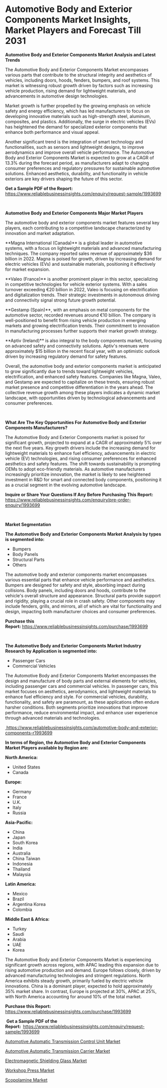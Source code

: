 <p><h1>Automotive Body and Exterior Components Market Insights, Market Players and Forecast Till 2031</h1></p><p><strong>Automotive Body and Exterior Components Market Analysis and Latest Trends</strong></p>
<p><p>The Automotive Body and Exterior Components Market encompasses various parts that contribute to the structural integrity and aesthetics of vehicles, including doors, hoods, fenders, bumpers, and roof systems. This market is witnessing robust growth driven by factors such as increasing vehicle production, rising demand for lightweight materials, and advancements in automotive design technologies.</p><p>Market growth is further propelled by the growing emphasis on vehicle safety and energy efficiency, which has led manufacturers to focus on developing innovative materials such as high-strength steel, aluminum, composites, and plastics. Additionally, the surge in electric vehicles (EVs) has heightened the demand for specialized exterior components that enhance both performance and visual appeal.</p><p>Another significant trend is the integration of smart technology and functionalities, such as sensors and lightweight designs, to improve aerodynamics and improve overall vehicle performance. The Automotive Body and Exterior Components Market is expected to grow at a CAGR of 13.3% during the forecast period, as manufacturers adapt to changing consumer preferences and regulatory pressures for sustainable automotive solutions. Enhanced aesthetics, durability, and functionality in vehicle exteriors are key drivers shaping the future of this sector.</p></p>
<p><strong>Get a Sample PDF of the Report:&nbsp;</strong> <a href="https://www.reliablebusinessinsights.com/enquiry/request-sample/1993699?utm_campaign=1091&utm_medium=2&utm_source=Github&utm_content=ia&utm_term=25102024&utm_id=automotive-body-and-exterior-components">https://www.reliablebusinessinsights.com/enquiry/request-sample/1993699</a></p>
<p>&nbsp;</p>
<p><strong>Automotive Body and Exterior Components Major Market Players</strong></p>
<p><p>The automotive body and exterior components market features several key players, each contributing to a competitive landscape characterized by innovation and market adaptation.</p><p>**Magna International (Canada)** is a global leader in automotive systems, with a focus on lightweight materials and advanced manufacturing techniques. The company reported sales revenue of approximately $36 billion in 2022. Magna is poised for growth, driven by increasing demand for electric vehicles (EVs) and sustainable materials, positioning it effectively for market expansion.</p><p>**Valeo (France)** is another prominent player in this sector, specializing in competitive technologies for vehicle exterior systems. With a sales turnover exceeding €20 billion in 2022, Valeo is focusing on electrification and digitalization trends. Their strategic investments in autonomous driving and connectivity signal strong future growth potential.</p><p>**Gestamp (Spain)**, with an emphasis on metal components for the automotive sector, recorded revenues around €10 billion. The company is well-positioned to benefit from rising vehicle production in emerging markets and growing electrification trends. Their commitment to innovation in manufacturing processes further supports their market growth strategy.</p><p>**Aptiv (Ireland)** is also integral to the body components market, focusing on advanced safety and connectivity solutions. Aptiv's revenues were approximately $15 billion in the recent fiscal year, with an optimistic outlook driven by increasing regulatory demand for safety features.</p><p>Overall, the automotive body and exterior components market is anticipated to grow significantly due to trends toward lightweight vehicles, electrification, and enhanced safety features. Companies like Magna, Valeo, and Gestamp are expected to capitalize on these trends, ensuring robust market presence and competitive differentiation in the years ahead. The collective revenue growth among these players indicates a dynamic market landscape, with opportunities driven by technological advancements and consumer preferences.</p></p>
<p>&nbsp;</p>
<p><strong>What Are The Key Opportunities For Automotive Body and Exterior Components Manufacturers?</strong></p>
<p><p>The Automotive Body and Exterior Components market is poised for significant growth, projected to expand at a CAGR of approximately 5% over the next five years. Key growth drivers include the increasing demand for lightweight materials to enhance fuel efficiency, advancements in electric vehicle (EV) technologies, and rising consumer preferences for enhanced aesthetics and safety features. The shift towards sustainability is prompting OEMs to adopt eco-friendly materials. As automotive manufacturers increasingly prioritize innovation, the market is likely to see heightened investment in R&D for smart and connected body components, positioning it as a crucial segment in the evolving automotive landscape.</p></p>
<p><strong>Inquire or Share Your Questions If Any Before Purchasing This Report:</strong> <a href="https://www.reliablebusinessinsights.com/enquiry/pre-order-enquiry/1993699?utm_campaign=1091&utm_medium=2&utm_source=Github&utm_content=ia&utm_term=25102024&utm_id=automotive-body-and-exterior-components">https://www.reliablebusinessinsights.com/enquiry/pre-order-enquiry/1993699</a></p>
<p>&nbsp;</p>
<p><strong>Market Segmentation</strong></p>
<p><strong>The Automotive Body and Exterior Components Market Analysis by types is segmented into:</strong></p>
<p><ul><li>Bumpers</li><li>Body Panels</li><li>Structural Parts</li><li>Others</li></ul></p>
<p><p>The automotive body and exterior components market encompasses various essential parts that enhance vehicle performance and aesthetics. Bumpers are designed for safety and style, absorbing impact during collisions. Body panels, including doors and hoods, contribute to the vehicle's overall structure and appearance. Structural parts provide support and rigidity, playing a crucial role in crash safety. Other components may include fenders, grills, and mirrors, all of which are vital for functionality and design, impacting both manufacturer choices and consumer preferences.</p></p>
<p><strong>Purchase this Report:&nbsp;</strong><a href="https://www.reliablebusinessinsights.com/purchase/1993699?utm_campaign=1091&utm_medium=2&utm_source=Github&utm_content=ia&utm_term=25102024&utm_id=automotive-body-and-exterior-components">https://www.reliablebusinessinsights.com/purchase/1993699</a></p>
<p>&nbsp;</p>
<p><strong>The Automotive Body and Exterior Components Market Industry Research by Application is segmented into:</strong></p>
<p><ul><li>Passenger Cars</li><li>Commercial Vehicles</li></ul></p>
<p><p>The Automotive Body and Exterior Components Market encompasses the design and manufacture of body parts and external elements for vehicles, including passenger cars and commercial vehicles. In passenger cars, this market focuses on aesthetics, aerodynamics, and lightweight materials to enhance fuel efficiency and style. For commercial vehicles, durability, functionality, and safety are paramount, as these applications often endure harsher conditions. Both segments prioritize innovations that improve performance, reduce environmental impact, and enhance user experience through advanced materials and technologies.</p></p>
<p><a href="https://www.reliablebusinessinsights.com/automotive-body-and-exterior-components-r1993699?utm_campaign=1091&utm_medium=2&utm_source=Github&utm_content=ia&utm_term=25102024&utm_id=automotive-body-and-exterior-components">&nbsp;https://www.reliablebusinessinsights.com/automotive-body-and-exterior-components-r1993699</a></p>
<p><strong>In terms of Region, the Automotive Body and Exterior Components Market Players available by Region are:</strong></p>
<p>
    <p> <strong> North America: </strong>
        <ul>
            <li>United States</li>
            <li>Canada</li>
        </ul>
        </p> 
    <p> <strong> Europe: </strong>
        <ul>
            <li>Germany</li>
            <li>France</li>
            <li>U.K.</li>
            <li>Italy</li>
            <li>Russia</li>
        </ul>
        </p> 
    <p> <strong> Asia-Pacific: </strong>
        <ul>
            <li>China</li>
            <li>Japan</li>
            <li>South Korea</li>
            <li>India</li>
            <li>Australia</li>
            <li>China Taiwan</li>
            <li>Indonesia</li>
            <li>Thailand</li>
            <li>Malaysia</li>
        </ul>
        </p> 
    <p> <strong> Latin America: </strong>
        <ul>
            <li>Mexico</li>
            <li>Brazil</li>
            <li>Argentina Korea</li>
            <li>Colombia</li>
        </ul>
        </p> 
    <p> <strong> Middle East & Africa: </strong>
        <ul>
            <li>Turkey</li>
            <li>Saudi</li>
            <li>Arabia</li>
            <li>UAE</li>
            <li>Korea</li>
        </ul>
    </p>
    </p>
<p><p>The Automotive Body and Exterior Components Market is experiencing significant growth across regions, with APAC leading this expansion due to rising automotive production and demand. Europe follows closely, driven by advanced manufacturing technologies and stringent regulations. North America exhibits steady growth, primarily fueled by electric vehicle innovations. China is a dominant player, expected to hold approximately 35% market share. In contrast, Europe is projected at 30%, APAC at 25%, with North America accounting for around 10% of the total market.</p></p>
<p><strong>Purchase this Report: </strong><a href="https://www.reliablebusinessinsights.com/purchase/1993699?utm_campaign=1091&utm_medium=2&utm_source=Github&utm_content=ia&utm_term=25102024&utm_id=automotive-body-and-exterior-components">https://www.reliablebusinessinsights.com/purchase/1993699</a></p>
<p>&nbsp;<strong>Get a Sample PDF of the Report:&nbsp;&nbsp;</strong><a href="https://www.reliablebusinessinsights.com/enquiry/request-sample/1993699?utm_campaign=1091&utm_medium=2&utm_source=Github&utm_content=ia&utm_term=25102024&utm_id=automotive-body-and-exterior-components">https://www.reliablebusinessinsights.com/enquiry/request-sample/1993699</a></p>
<p><strong></strong></p>
<p><p><a href="https://github.com/whitbyuhringenn/Market-Research-Report-List-1/blob/main/automotive-automatic-transmission-control-unit-market.md?utm_campaign=1091&utm_medium=2&utm_source=Github&utm_content=ia&utm_term=25102024&utm_id=automotive-body-and-exterior-components">Automotive Automatic Transmission Control Unit Market</a></p><p><a href="https://github.com/burdgexaraeqn/Market-Research-Report-List-1/blob/main/automotive-automatic-transmission-carrier-market.md?utm_campaign=1091&utm_medium=2&utm_source=Github&utm_content=ia&utm_term=25102024&utm_id=automotive-body-and-exterior-components">Automotive Automatic Transmission Carrier Market</a></p><p><a href="https://medium.com/@bailee2qhthar/analyzing-the-global-electromagnetic-shielding-glass-market-growth-prospects-future-forecast-4a6dfa1a4139?utm_campaign=1091&utm_medium=2&utm_source=Github&utm_content=ia&utm_term=25102024&utm_id=automotive-body-and-exterior-components">Electromagnetic Shielding Glass Market</a></p><p><a href="https://issuu.com/reportprime-2/docs/workshop-press-market-size-2030.ppt_f2a94fa9dde997?utm_campaign=1091&utm_medium=2&utm_source=Github&utm_content=ia&utm_term=25102024&utm_id=automotive-body-and-exterior-components">Workshop Press Market</a></p><p><a href="https://www.linkedin.com/pulse/scopolamine-revenue-growth-report-2024-2031-resetronomy-2zbpf?utm_campaign=1091&utm_medium=2&utm_source=Github&utm_content=ia&utm_term=25102024&utm_id=automotive-body-and-exterior-components">Scopolamine Market</a></p></p>